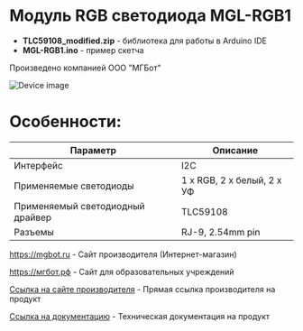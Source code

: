 # Модуль RGB светодиода MGL-RGB1 

- **TLC59108_modified.zip** - библиотека для работы в Arduino IDE
- **MGL-RGB1.ino** - пример скетча

Произведено компанией ООО "МГБот"

![Device image](https://mgbot.ru/upload/iblock/a02/a02bf5d5c2213ed1320bb4a54405c455.jpg)

# Особенности:

| Параметр    | Описание |
| ----------- | -----------|
| Интерфейс   | I2C|
| Применяемые светодиоды       | 1 x RGB, 2 x белый, 2 x УФ |
| Применяемый светодиодный драйвер     | TLC59108|
| Разъемы     | RJ-9, 2.54mm pin|

https://mgbot.ru  - Сайт производителя (Интернет-магазин)

https://мгбот.рф  - Сайт для образовательных учреждений

[Ссылка на сайте производителя](https://mgbot.ru/catalog/moduli/modul_rgb_svetodioda_mgl_rgb1_s_razemom_rj_9/) - Прямая ссылка производителя на продукт

[Ссылка на документацию](https://books.mgbot.ru/devices/MGL-RGB1.pdf) - Техническая документация на продукт